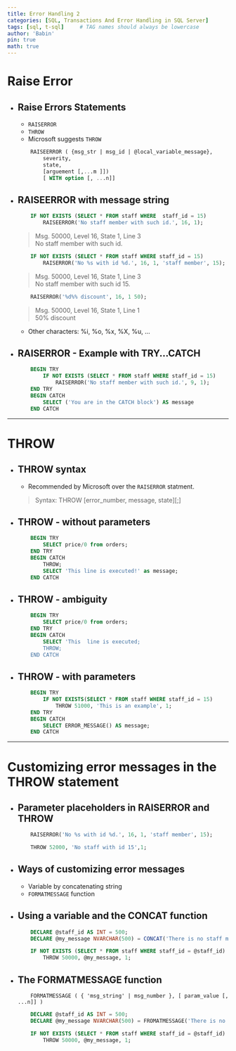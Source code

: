 ```yaml
---
title: Error Handling 2
categories: [SQL, Transactions And Error Handling in SQL Server]
tags: [sql, t-sql]     # TAG names should always be lowercase
author: 'Babin'
pin: true
math: true
---
```



# Raise Error
- ## Raise Errors Statements
    - `RAISERROR`
    - `THROW`
    - Microsoft suggests `THROW`

    ```sql
        RAISEERROR ( {msg_str | msg_id | @local_variable_message},
            severity,
            state,
            [arguement [,...m ]])
            [ WITH option [, ...n]]
    ```

- ## RAISEERROR with message string
    ```sql
        IF NOT EXISTS (SELECT * FROM staff WHERE  staff_id = 15)
            RAISEERROR('No staff member with such id.', 16, 1);
    ```
    > Msg. 50000, Level 16, State 1, Line 3 <br/> No staff member with such id.

    ```sql
        IF NOT EXISTS (SELECT * FROM staff WHERE staff_id = 15)
            RAISERROR('No %s with id %d.', 16, 1, 'staff member', 15);
    ```
    > Msg. 50000, Level 16, State 1, Line 3 <br/> No staff member with such id 15. 

    ```sql
        RAISERROR('%d%% discount', 16, 1 50);
    ```
    > Msg. 50000, Level 16, State 1, Line 1 <br/> 50% discount

    - Other characters: %i, %o, %x, %X, %u, ...
    

- ## RAISERROR - Example with TRY...CATCH
    ```sql
        BEGIN TRY
            IF NOT EXISTS (SELECT * FROM staff WHERE staff_id = 15)
                RAISERROR('No staff member with such id.', 9, 1);
        END TRY
        BEGIN CATCH
            SELECT ('You are in the CATCH block') AS message
        END CATCH
    ```


<hr/>

# THROW
- ## THROW syntax
    - Recommended  by Microsoft over the `RAISERROR` statment.
    > Syntax: THROW [error_number, message, state][;]


- ## THROW - without parameters
    ```sql
        BEGIN TRY
            SELECT price/0 from orders;
        END TRY
        BEGIN CATCH
            THROW;
            SELECT 'This line is executed!' as message;
        END CATCH
    ```


- ## THROW - ambiguity
    ```sql
        BEGIN TRY
            SELECT price/0 from orders;
        END TRY
        BEGIN CATCH
            SELECT 'This  line is executed;
            THROW;
        END CATCH
    ```


- ## THROW - with parameters
    ```sql
        BEGIN TRY
            IF NOT EXISTS(SELECT * FROM staff WHERE staff_id = 15)
                THROW 51000, 'This is an example', 1;
        END TRY
        BEGIN CATCH
            SELECT ERROR_MESSAGE() AS message;
        END CATCH
    ```


<hr/>

# Customizing error messages in the THROW statement
- ## Parameter placeholders in RAISERROR and THROW

    ```sql
        RAISERROR('No %s with id %d.', 16, 1, 'staff member', 15);

        THROW 52000, 'No staff with id 15',1;
    ```

- ## Ways of customizing error messages
    - Variable by concatenating string
    - `FORMATMESSAGE` function


- ## Using a variable and the CONCAT function
    ```sql
        DECLARE @staff_id AS INT = 500;
        DECLARE @my_message NVARCHAR(500) = CONCAT('There is no staff member for id ', @staff_id, '. Try with anotherone.');

        IF NOT EXISTS (SELECT * FROM staff WHERE staff_id = @staff_id)
            THROW 50000, @my_message, 1;
    ```

- ## The FORMATMESSAGE function
    ```
        FORMATMESSAGE ( { 'msg_string' | msg_number }, [ param_value [, ...n]] )
    ```

    ```sql
        DECLARE @staff_id AS INT = 500;
        DECLARE @my_message NVARCHAR(500) = FROMATMESSAGE('There is no staff member for  id %d. %s ', @staff_id, 'Try with another one. ');

        IF NOT EXISTS (SELECT * FROM staff WHERE staff_id = @staff_id)
            THROW 50000, @my_message, 1;       
    ```